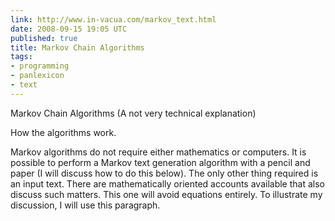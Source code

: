 ```yaml
---
link: http://www.in-vacua.com/markov_text.html
date: 2008-09-15 19:05 UTC
published: true
title: Markov Chain Algorithms
tags:
- programming
- panlexicon
- text
---
```


Markov Chain Algorithms
(A not very technical explanation)


How the algorithms work.

Markov algorithms do not require either mathematics or computers. It is possible to perform a Markov text generation algorithm with a pencil and paper (I will discuss how to do this below). The only other thing required is an input text. There are mathematically oriented accounts available that also discuss such matters. This one will avoid equations entirely. To illustrate my discussion, I will use this paragraph.
